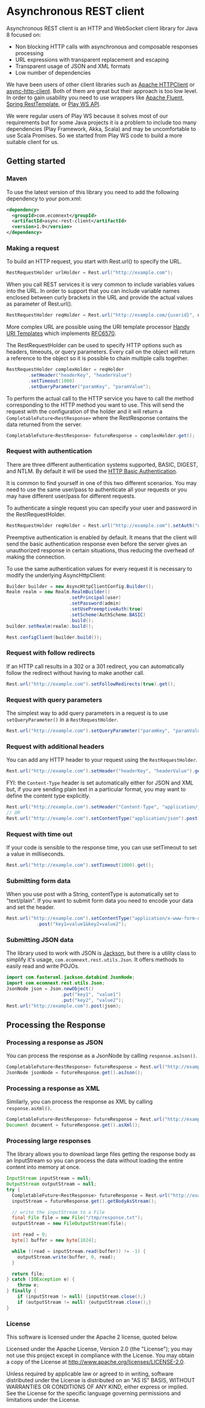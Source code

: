 # Asynchronous REST client 

Asynchronous REST client is an HTTP and WebSocket client library for Java 8 focused on:
* Non blocking HTTP calls with asynchronous and composable responses processing
* URL expressions with transparent replacement and escaping
* Transparent usage of JSON and XML formats
* Low number of dependencies

We have been users of other client libraries such as [Apache HTTPClient](http://hc.apache.org/httpcomponents-client-ga/) or [async-http-client](https://github.com/AsyncHttpClient/async-http-client). Both of them are great but their approach is too low level. In order to gain usability you need to use wrappers like [Apache Fluent](http://hc.apache.org/httpcomponents-client-ga/tutorial/html/fluent.html), [Spring RestTemplate](http://docs.spring.io/spring/docs/4.0.5.RELEASE/spring-framework-reference/htmlsingle/#rest-resttemplate), or [Play WS API](https://github.com/playframework/playframework/tree/master/framework/src/play-java-ws). 

We were regular users of Play WS because it solves most of our requirements but for some Java projects it is a problem to include too many dependencies (Play Framework, Akka, Scala) and may be uncomfortable to use Scala Promises. So we started from Play WS code to build a more suitable client for us.

## Getting started

### Maven

To use the latest version of this library you need to add the following dependency to your pom.xml:

```xml
<dependency>
  <groupId>com.ecomnext</groupId>
  <artifactId>async-rest-client</artifactId>
  <version>1.0</version>
</dependency>
```

### Making a request

To build an HTTP request, you start with Rest.url() to specify the URL.

```java
RestRequestHolder urlHolder = Rest.url("http://example.com");
```

When you call REST services it is very common to include variables values into the URL. In order to support that you can include variable names enclosed between curly brackets in the URL and provide the actual values as parameter of Rest.url().

```java
RestRequestHolder reqHolder = Rest.url("http://example.com/{userid}", userId);
```

More complex URL are possible using the URI template processor [Handy URI Templates](https://github.com/damnhandy/Handy-URI-Templates) which implements [RFC6570](http://tools.ietf.org/html/rfc6570).

The RestRequestHolder can be used to specify HTTP options such as headers, timeouts, or query parameters. Every call on the object will return a reference to the object so it is possible to chain multiple calls together.

```java
RestRequestHolder complexHolder = reqHolder
        .setHeader("headerKey", "headerValue")
        .setTimeout(1000)
        .setQueryParameter("paramKey", "paramValue");
```

To perform the actual call to the HTTP service you have to call the method corresponding to the HTTP method you want to use. This will send the request with the configuration of the holder and it will return a ```CompletableFuture<RestResponse>``` where the RestResponse contains the data returned from the server.

```java
CompletableFuture<RestResponse> futureResponse = complexHolder.get();
```

### Request with authentication

There are three different authentication systems supported, BASIC, DIGEST, and NTLM. By default it will be used the [HTTP Basic Authentication](http://en.wikipedia.org/wiki/Basic_access_authentication).

It is common to find yourself in one of this two different scenarios. You may need to use the same user/pass to authenticate all your requests or you may have different user/pass for different requests.

To authenticate a single request you can specify your user and password in the RestRequestHolder. 

```java
RestRequestHolder reqHolder = Rest.url("http://example.com").setAuth("user", "password");
```

Preemptive authentication is enabled by default. It means that the client will send the basic authentication response even before the server gives an unauthorized response in certain situations, thus reducing the overhead of making the connection.

To use the same authentication values for every request it is necessary to modify the underlying AsyncHttpClient:

```java
Builder builder = new AsyncHttpClientConfig.Builder();
Realm realm = new Realm.RealmBuilder()
                       .setPrincipal(user)
                       .setPassword(admin)
                       .setUsePreemptiveAuth(true)
                       .setScheme(AuthScheme.BASIC)
                       .build();
builder.setRealm(realm).build();

Rest.configClient(builder.build());
```
  
### Request with follow redirects

If an HTTP call results in a 302 or a 301 redirect, you can automatically follow the redirect without having to make another call.

```java
Rest.url("http://example.com").setFollowRedirects(true).get();
```

### Request with query parameters

The simplest way to add query parameters in a request is to use ```setQueryParameter()``` in a ```RestRequestHolder```.

```java
Rest.url("http://example.com").setQueryParameter("paramKey", "paramValue").get();
```

### Request with additional headers

You can add any HTTP header to your request using the ```RestRequestHolder```.

```java
Rest.url("http://example.com").setHeader("headerKey", "headerValue").get();
```

FYI: the ```Content-Type``` header is set automatically either for JSON and XML but, if you are sending plain text in a particular format, you may want to define the content type explicitly.

```java
Rest.url("http://example.com").setHeader("Content-Type", "application/json").post(jsonString);
// OR
Rest.url("http://example.com").setContentType("application/json").post(jsonString);
```

### Request with time out

If your code is sensible to the response time, you can use setTimeout to set a value in milliseconds.

```java
Rest.url("http://example.com").setTimeout(1000).get();
```

### Submitting form data

When you use post with a String, contentType is automatically set to "text/plain". If you want to submit form data you need to encode your data and set the header.

```java
Rest.url("http://example.com").setContentType("application/x-www-form-urlencoded")
           .post("key1=value1&key2=value2");
```

### Submitting JSON data

The library used to work with JSON is [Jackson](http://wiki.fasterxml.com/JacksonHome), but there is a utility class to simplify it's usage, ```com.ecomnext.rest.utils.Json```. It offers methods to easily read and write POJOs.

```java
import com.fasterxml.jackson.databind.JsonNode;
import com.ecomnext.rest.utils.Json;
JsonNode json = Json.newObject()
                    .put("key1", "value1")
                    .put("key2", "value2");
Rest.url("http://example.com").post(json);
```

## Processing the Response

### Processing a response as JSON

You can process the response as a JsonNode by calling ```response.asJson()```.

```java
CompletableFuture<RestResponse> futureResponse = Rest.url("http://example.com").get();
JsonNode jsonNode = futureResponse.get().asJson();
```

### Processing a response as XML

Similarly, you can process the response as XML by calling ```response.asXml()```.

```java
CompletableFuture<RestResponse> futureResponse = Rest.url("http://example.com").get();
Document document = futureResponse.get().asXml();
```

### Processing large responses

The library allows you to download large files getting the response body as an InputStream so you can process the data without loading the entire content into memory at once.

```java
InputStream inputStream = null;
OutputStream outputStream = null;
try {
  CompletableFuture<RestResponse> futureResponse = Rest.url("http://example.com").get();
  inputStream = futureResponse.get().getBodyAsStream();

  // write the inputStream to a File
  final File file = new File("/tmp/response.txt");
  outputStream = new FileOutputStream(file);

  int read = 0;
  byte[] buffer = new byte[1024];

  while ((read = inputStream.read(buffer)) != -1) {
    outputStream.write(buffer, 0, read);
  }

  return file;
} catch (IOException e) {
    throw e;
} finally {
    if (inputStream != null) {inputStream.close();}
    if (outputStream != null) {outputStream.close();}
}

```

### License

This software is licensed under the Apache 2 license, quoted below.

Licensed under the Apache License, Version 2.0 (the "License"); you may not use this project except in compliance with the License. You may obtain a copy of the License at http://www.apache.org/licenses/LICENSE-2.0.

Unless required by applicable law or agreed to in writing, software distributed under the License is distributed on an "AS IS" BASIS, WITHOUT WARRANTIES OR CONDITIONS OF ANY KIND, either express or implied. See the License for the specific language governing permissions and limitations under the License.
